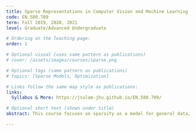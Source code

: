 ```yaml
---
title: Sparse Representations in Computer Vision and Machine Learning
code: EN.580.709
term: Fall 2019, 2020, 2021
level: Graduate/Advanced Undergraduate

# Ordering on the Teaching page:
order: 1

# Optional visual (uses same pattern as publications)
# cover: /assets/images/courses/sparse.png

# Optional tags (same pattern as publications)
# topics: [Sparse Models, Optimization]

# Links follow the same map style as publications:
links:
  Syllabus & More: https://jsulam-jhu.github.io/EN.580.709/

# Optional short text (shown under title)
abstract: This course focuses on sparsity as a model for general data, generalizing many different other constructions or priors. This idea - that signals can be represented with just a few coefficients - leads to a long series of beautiful (and surprisingly, solvable) theoretical and numerical problems, and many applications that can benefit directly from the newly developed theory. This course surveys the field starting with the theoretical foundations and systematically making our way the results gathered in the past years. This course will touch on theory, numerical algorithms, and applications in image processing and machine learning. Recommended course background: Linear Algebra, Signals and Systems, Numerical Analysis.

---
```

